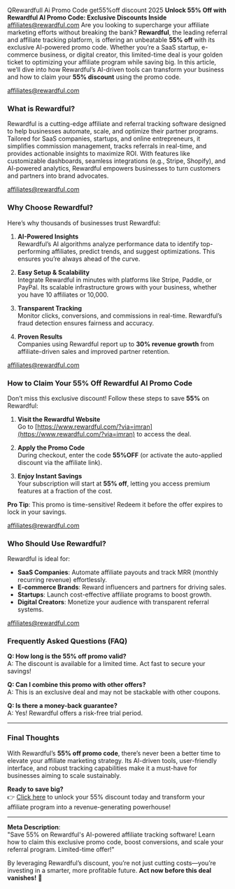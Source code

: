 QRewardfull Ai Promo Code get55%off discount 2025
**Unlock 55% Off with Rewardful AI Promo Code: Exclusive Discounts Inside**  
affiliates@rewardful.com
Are you looking to supercharge your affiliate marketing efforts without breaking the bank? **Rewardful**, the leading referral and affiliate tracking platform, is offering an unbeatable **55% off** with its exclusive AI-powered promo code. Whether you’re a SaaS startup, e-commerce business, or digital creator, this limited-time deal is your golden ticket to optimizing your affiliate program while saving big. In this article, we’ll dive into how Rewardful’s AI-driven tools can transform your business and how to claim your **55% discount** using the promo code.  

affiliates@rewardful.com

### **What is Rewardful?**  
Rewardful is a cutting-edge affiliate and referral tracking software designed to help businesses automate, scale, and optimize their partner programs. Tailored for SaaS companies, startups, and online entrepreneurs, it simplifies commission management, tracks referrals in real-time, and provides actionable insights to maximize ROI. With features like customizable dashboards, seamless integrations (e.g., Stripe, Shopify), and AI-powered analytics, Rewardful empowers businesses to turn customers and partners into brand advocates.  

affiliates@rewardful.com

### **Why Choose Rewardful?**  
Here’s why thousands of businesses trust Rewardful:  

1. **AI-Powered Insights**  
   Rewardful’s AI algorithms analyze performance data to identify top-performing affiliates, predict trends, and suggest optimizations. This ensures you’re always ahead of the curve.  

2. **Easy Setup & Scalability**  
   Integrate Rewardful in minutes with platforms like Stripe, Paddle, or PayPal. Its scalable infrastructure grows with your business, whether you have 10 affiliates or 10,000.  

3. **Transparent Tracking**  
   Monitor clicks, conversions, and commissions in real-time. Rewardful’s fraud detection ensures fairness and accuracy.  

4. **Proven Results**  
   Companies using Rewardful report up to **30% revenue growth** from affiliate-driven sales and improved partner retention.  

affiliates@rewardful.com

### **How to Claim Your 55% Off Rewardful AI Promo Code**  
Don’t miss this exclusive discount! Follow these steps to save **55%** on Rewardful:  

1. **Visit the Rewardful Website**  
   Go to [https://www.rewardful.com/?via=imran](https://www.rewardful.com/?via=imran) to access the deal.  

2. **Apply the Promo Code**  
   During checkout, enter the code **55%OFF** (or activate the auto-applied discount via the affiliate link).  

3. **Enjoy Instant Savings**  
   Your subscription will start at **55% off**, letting you access premium features at a fraction of the cost.  

**Pro Tip**: This promo is time-sensitive! Redeem it before the offer expires to lock in your savings.  


affiliates@rewardful.com
### **Who Should Use Rewardful?**  
Rewardful is ideal for:  
- **SaaS Companies**: Automate affiliate payouts and track MRR (monthly recurring revenue) effortlessly.  
- **E-commerce Brands**: Reward influencers and partners for driving sales.  
- **Startups**: Launch cost-effective affiliate programs to boost growth.  
- **Digital Creators**: Monetize your audience with transparent referral systems.  

affiliates@rewardful.com

### **Frequently Asked Questions (FAQ)**  
**Q: How long is the 55% off promo valid?**  
A: The discount is available for a limited time. Act fast to secure your savings!  

**Q: Can I combine this promo with other offers?**  
A: This is an exclusive deal and may not be stackable with other coupons.  

**Q: Is there a money-back guarantee?**  
A: Yes! Rewardful offers a risk-free trial period.  

---

### **Final Thoughts**  
With Rewardful’s **55% off promo code**, there’s never been a better time to elevate your affiliate marketing strategy. Its AI-driven tools, user-friendly interface, and robust tracking capabilities make it a must-have for businesses aiming to scale sustainably.  

**Ready to save big?**  
👉 [Click here](https://www.rewardful.com/?via=imran) to unlock your 55% discount today and transform your affiliate program into a revenue-generating powerhouse!  

---

**Meta Description**:  
"Save 55% on Rewardful's AI-powered affiliate tracking software! Learn how to claim this exclusive promo code, boost conversions, and scale your referral program. Limited-time offer!"  

By leveraging Rewardful’s discount, you’re not just cutting costs—you’re investing in a smarter, more profitable future. **Act now before this deal vanishes!** 🚀
